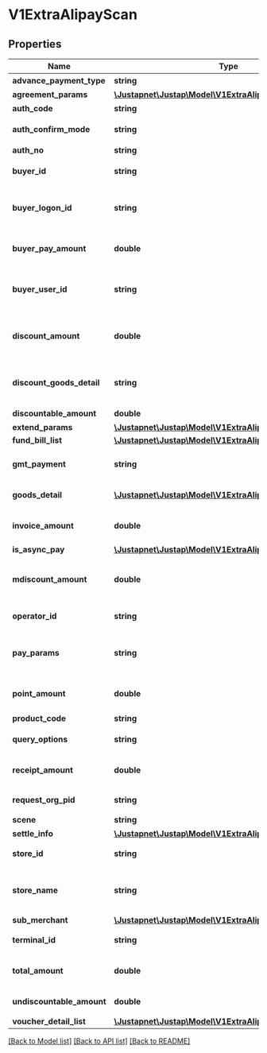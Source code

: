 # V1ExtraAlipayScan

## Properties
Name | Type | Description | Notes
------------ | ------------- | ------------- | -------------
**advance_payment_type** | **string** | 预授权类型 | 
**agreement_params** | [**\Justapnet\Justap\Model\V1ExtraAlipayAgreementParams**](V1ExtraAlipayAgreementParams.md) |  | [optional] 
**auth_code** | **string** | 用户的条码 | 
**auth_confirm_mode** | **string** | 授权确认方式 | 
**auth_no** | **string** | 授权号 | 
**buyer_id** | **string** | 买家的支付宝用户id | 
**buyer_logon_id** | **string** | [ONLY IN RESPONSE] 买家支付宝账号 | 
**buyer_pay_amount** | **double** | [ONLY IN RESPONSE] 付款金额 | 
**buyer_user_id** | **string** | [ONLY IN RESPONSE] 买家在支付宝的用户id | 
**discount_amount** | **double** | [ONLY IN RESPONSE] 商家优惠金额 | 
**discount_goods_detail** | **string** | [ONLY IN RESPONSE] 商家优惠商品明细 | 
**discountable_amount** | **double** | 可打折金额 | 
**extend_params** | [**\Justapnet\Justap\Model\V1ExtraAlipayExtendParams**](V1ExtraAlipayExtendParams.md) |  | [optional] 
**fund_bill_list** | [**\Justapnet\Justap\Model\V1ExtraAlipayFundBillList**](V1ExtraAlipayFundBillList.md) |  | [optional] 
**gmt_payment** | **string** | [ONLY IN RESPONSE] 支付时间 | 
**goods_detail** | [**\Justapnet\Justap\Model\V1ExtraAlipayGoodsDetail[]**](V1ExtraAlipayGoodsDetail.md) | 商品明细列表 | [optional] 
**invoice_amount** | **double** | [ONLY IN RESPONSE] 开票金额 | 
**is_async_pay** | [**\Justapnet\Justap\Model\V1ExtraAlipayPayParams**](V1ExtraAlipayPayParams.md) |  | [optional] 
**mdiscount_amount** | **double** | [ONLY IN RESPONSE] 平台优惠金额 | 
**operator_id** | **string** | 商户操作员编号 | 
**pay_params** | **string** | [ONLY IN RESPONSE] 支付宝返回的支付参数 | 
**point_amount** | **double** | [ONLY IN RESPONSE] 集分宝金额 | 
**product_code** | **string** | 销售产品码 | 
**query_options** | **string** | 商户授权查询类型 | 
**receipt_amount** | **double** | [ONLY IN RESPONSE] 实收金额 | 
**request_org_pid** | **string** | 请求方机构id | 
**scene** | **string** | 支付场景 | 
**settle_info** | [**\Justapnet\Justap\Model\V1ExtraAlipaySettleInfo**](V1ExtraAlipaySettleInfo.md) |  | [optional] 
**store_id** | **string** | 商户门店编号 | 
**store_name** | **string** | [ONLY IN RESPONSE] 商户门店名称 | 
**sub_merchant** | [**\Justapnet\Justap\Model\V1ExtraAlipaySubMerchant**](V1ExtraAlipaySubMerchant.md) |  | [optional] 
**terminal_id** | **string** | 商户机具终端编号 | 
**total_amount** | **double** | [ONLY IN RESPONSE] 订单金额 | 
**undiscountable_amount** | **double** | 不可打折金额 | 
**voucher_detail_list** | [**\Justapnet\Justap\Model\V1ExtraAlipayVoucherDetailList**](V1ExtraAlipayVoucherDetailList.md) |  | [optional] 

[[Back to Model list]](../../README.md#documentation-for-models) [[Back to API list]](../../README.md#documentation-for-api-endpoints) [[Back to README]](../../README.md)


